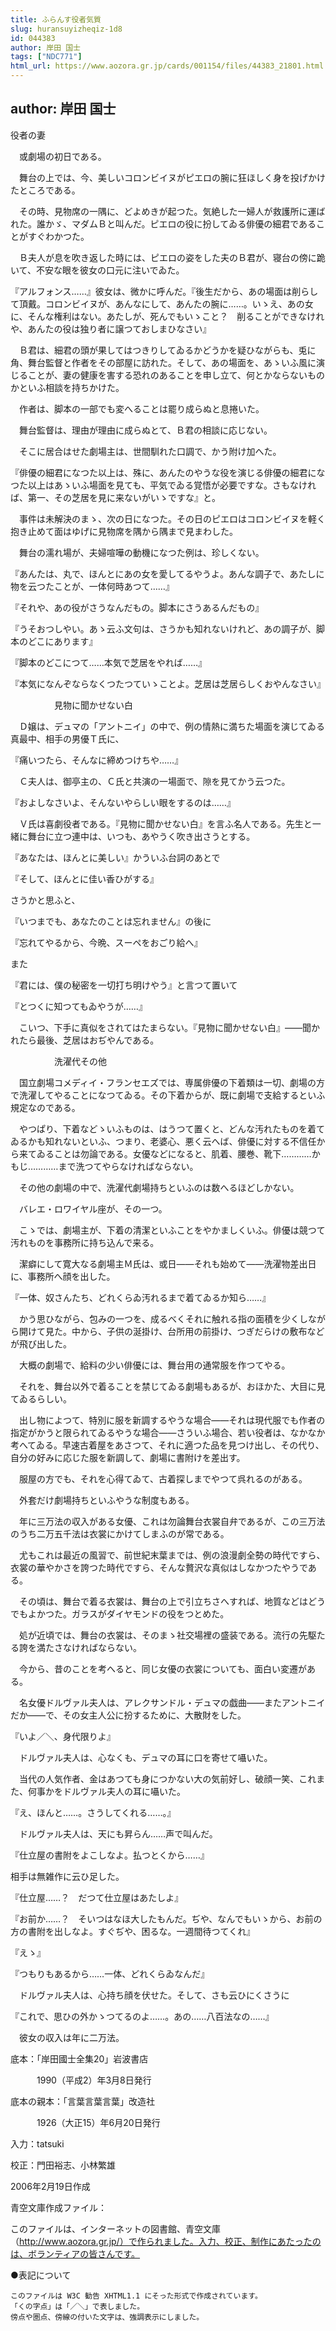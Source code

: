```yaml
---
title: ふらんす役者気質
slug: huransuyizheqiz-1d8
id: 044383
author: 岸田 国士
tags: ["NDC771"]
html_url: https://www.aozora.gr.jp/cards/001154/files/44383_21801.html
---
```


## author: 岸田 国士

役者の妻



　或劇場の初日である。

　舞台の上では、今、美しいコロンビイヌがピエロの腕に狂ほしく身を投げかけたところである。

　その時、見物席の一隅に、どよめきが起つた。気絶した一婦人が救護所に運ばれた。誰かゞ、マダムＢと叫んだ。ピエロの役に扮してゐる俳優の細君であることがすぐわかつた。

　Ｂ夫人が息を吹き返した時には、ピエロの姿をした夫のＢ君が、寝台の傍に跪いて、不安な眼を彼女の口元に注いでゐた。

『アルフォンス……』彼女は、微かに呼んだ。『後生だから、あの場面は削らして頂戴。コロンビイヌが、あんなにして、あんたの腕に……。いゝえ、あの女に、そんな権利はない。あたしが、死んでもいゝこと？　削ることができなけれや、あんたの役は独り者に譲つておしまひなさい』



　Ｂ君は、細君の頭が果してはつきりしてゐるかどうかを疑ひながらも、兎に角、舞台監督と作者をその部屋に訪れた。そして、あの場面を、あゝいふ風に演じることが、妻の健康を害する恐れのあることを申し立て、何とかならないものかといふ相談を持ちかけた。

　作者は、脚本の一部でも変へることは罷り成らぬと息捲いた。

　舞台監督は、理由が理由に成らぬとて、Ｂ君の相談に応じない。

　そこに居合はせた劇場主は、世間馴れた口調で、かう附け加へた。

『俳優の細君になつた以上は、殊に、あんたのやうな役を演じる俳優の細君になつた以上はあゝいふ場面を見ても、平気でゐる覚悟が必要ですな。さもなければ、第一、その芝居を見に来ないがいゝですな』と。



　事件は未解決のまゝ、次の日になつた。その日のピエロはコロンビイヌを軽く抱き止めて面はゆげに見物席を隅から隅まで見まわした。



　舞台の濡れ場が、夫婦喧嘩の動機になつた例は、珍しくない。

『あんたは、丸で、ほんとにあの女を愛してるやうよ。あんな調子で、あたしに物を云つたことが、一体何時あつて……』

『それや、あの役がさうなんだもの。脚本にさうあるんだもの』

『うそおつしやい。あゝ云ふ文句は、さうかも知れないけれど、あの調子が、脚本のどこにあります』

『脚本のどこにつて……本気で芝居をやれば……』

『本気になんぞならなくつたつていゝことよ。芝居は芝居らしくおやんなさい』



　　　　　見物に聞かせない白



　Ｄ嬢は、デュマの「アントニイ」の中で、例の情熱に満ちた場面を演じてゐる真最中、相手の男優Ｔ氏に、

『痛いつたら、そんなに締めつけちや……』





　Ｃ夫人は、御亭主の、Ｃ氏と共演の一場面で、隙を見てかう云つた。

『およしなさいよ、そんないやらしい眼をするのは……』





　Ｖ氏は喜劇役者である。『見物に聞かせない白』を言ふ名人である。先生と一緒に舞台に立つ連中は、いつも、あやうく吹き出さうとする。

『あなたは、ほんとに美しい』かういふ台詞のあとで

『そして、ほんとに佳い香ひがする』

さうかと思ふと、

『いつまでも、あなたのことは忘れません』の後に

『忘れてやるから、今晩、スーペをおごり給へ』

また

『君には、僕の秘密を一切打ち明けやう』と言つて置いて

『とつくに知つてもゐやうが……』



　こいつ、下手に真似をされてはたまらない。『見物に聞かせない白』――聞かれたら最後、芝居はおぢやんである。



　　　　　洗濯代その他



　国立劇場コメディイ・フランセエズでは、専属俳優の下着類は一切、劇場の方で洗濯してやることになつてゐる。その下着からが、既に劇場で支給するといふ規定なのである。

　やつぱり、下着などゝいふものは、はうつて置くと、どんな汚れたものを着てゐるかも知れないといふ、つまり、老婆心、悪く云へば、俳優に対する不信任から来てゐることは勿論である。女優などになると、肌着、腰巻、靴下…………かもじ…………まで洗つてやらなければならない。



　その他の劇場の中で、洗濯代劇場持ちといふのは数へるほどしかない。

　バレエ・ロワイヤル座が、その一つ。

　こゝでは、劇場主が、下着の清潔といふことをやかましくいふ。俳優は競つて汚れものを事務所に持ち込んで来る。

　潔癖にして寛大なる劇場主Ｍ氏は、或日――それも始めて――洗濯物差出日に、事務所へ顔を出した。

『一体、奴さんたち、どれくらゐ汚れるまで着てゐるか知ら……』

　かう思ひながら、包みの一つを、成るべくそれに触れる指の面積を少くしながら開けて見た。中から、子供の涎掛け、台所用の前掛け、つぎだらけの敷布などが飛び出した。



　大概の劇場で、給料の少い俳優には、舞台用の通常服を作つてやる。

　それを、舞台以外で着ることを禁じてゐる劇場もあるが、おほかた、大目に見てゐるらしい。

　出し物によつて、特別に服を新調するやうな場合――それは現代服でも作者の指定がかうと限られてゐるやうな場合――さういふ場合、若い役者は、なかなか考へてゐる。早速古着屋をあさつて、それに適つた品を見つけ出し、その代り、自分の好みに応じた服を新調して、劇場に書附けを差出す。

　服屋の方でも、それを心得てゐて、古着探しまでやつて呉れるのがある。



　外套だけ劇場持ちといふやうな制度もある。

　年に三万法の収入がある女優、これは勿論舞台衣裳自弁であるが、この三万法のうち二万五千法は衣裳にかけてしまふのが常である。

　尤もこれは最近の風習で、前世紀末葉までは、例の浪漫劇全勢の時代ですら、衣裳の華やかさを誇つた時代ですら、そんな贅沢な真似はしなかつたやうである。

　その頃は、舞台で着る衣裳は、舞台の上で引立ちさへすれば、地質などはどうでもよかつた。ガラスがダイヤモンドの役をつとめた。

　処が近頃では、舞台の衣裳は、そのまゝ社交場裡の盛装である。流行の先駆たる誇を満たさなければならない。



　今から、昔のことを考へると、同じ女優の衣裳についても、面白い変遷がある。

　名女優ドルヴァル夫人は、アレクサンドル・デュマの戯曲――またアントニイだか――で、その女主人公に扮するために、大散財をした。

『いよ／＼、身代限りよ』

　ドルヴァル夫人は、心なくも、デュマの耳に口を寄せて囁いた。

　当代の人気作者、金はあつても身につかない大の気前好し、破顔一笑、これまた、何事かをドルヴァル夫人の耳に囁いた。

『え、ほんと……。さうしてくれる……。』

　ドルヴァル夫人は、天にも昇らん……声で叫んだ。

『仕立屋の書附をよこしなよ。払つとくから……』

相手は無雑作に云ひ足した。

『仕立屋……？　だつて仕立屋はあたしよ』

『お前か……？　そいつはなほ大したもんだ。ぢや、なんでもいゝから、お前の方の書附を出しなよ。すぐぢや、困るな。一週間待つてくれ』

『えゝ』

『つもりもあるから……一体、どれくらゐなんだ』

　ドルヴァル夫人は、心持ち顔を伏せた。そして、さも云ひにくさうに

『これで、思ひの外かゝつてるのよ……。あの……八百法なの……』

　彼女の収入は年に二万法。













底本：「岸田國士全集20」岩波書店


　　　1990（平成2）年3月8日発行

底本の親本：「言葉言葉言葉」改造社

　　　1926（大正15）年6月20日発行

入力：tatsuki

校正：門田裕志、小林繁雄

2006年2月19日作成

青空文庫作成ファイル：

このファイルは、インターネットの図書館、青空文庫（http://www.aozora.gr.jp/）で作られました。入力、校正、制作にあたったのは、ボランティアの皆さんです。











●表記について


	このファイルは W3C 勧告 XHTML1.1 にそった形式で作成されています。
	「くの字点」は「／＼」で表しました。
	傍点や圏点、傍線の付いた文字は、強調表示にしました。